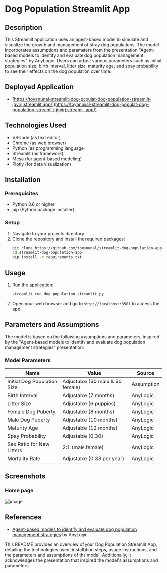 # Dog Population Streamlit App

## Description
This Streamlit application uses an agent-based model to simulate and visualize the growth and management of stray dog populations. The model incorporates assumptions and parameters from the presentation "Agent-based models to identify and evaluate dog population management strategies" by AnyLogic. Users can adjust various parameters such as initial population size, birth interval, litter size, maturity age, and spay probability to see their effects on the dog population over time.

## Deployed Application
* [https://toyanunal-streamlit-dog-populat-dog-population-streamlit-jgvirj.streamlit.app/](https://toyanunal-streamlit-dog-populat-dog-population-streamlit-jgvirj.streamlit.app/)

## Technologies Used
* VSCode (as text editor)
* Chrome (as web browser)
* Python (as programming language)
* Streamlit (as framework)
* Mesa (for agent-based modeling)
* Plotly (for data visualization)

## Installation

### Prerequisites
* Python 3.6 or higher
* pip (Python package installer)

### Setup
1. Navigate to your projects directory.
2. Clone the repository and install the required packages:
    ```sh
    git clone https://github.com/toyanunal/streamlit-dog-population-app.git
    cd streamlit-dog-population-app
    pip install -r requirements.txt
    ```

## Usage
1. Run the application:
    ```sh
    streamlit run dog_population_streamlit.py
    ```

2. Open your web browser and go to `http://localhost:8501` to access the app.

## Parameters and Assumptions
The model is based on the following assumptions and parameters, inspired by the "Agent-based models to identify and evaluate dog population management strategies" presentation:

### Model Parameters
| Name                          | Value                 | Source   |
|-------------------------------|-----------------------|----------|
| Initial Dog Population Size   | Adjustable (50 male & 50 female) | Assumption |
| Birth Interval                | Adjustable (7 months) | AnyLogic |
| Litter Size                   | Adjustable (6 puppies)| AnyLogic |
| Female Dog Puberty            | Adjustable (8 months) | AnyLogic |
| Male Dog Puberty              | Adjustable (10 months)| AnyLogic |
| Maturity Age                  | Adjustable (12 months)| AnyLogic |
| Spay Probability              | Adjustable (0.30)     | AnyLogic |
| Sex Ratio for New Litters     | 2:1 (male:female)     | AnyLogic |
| Mortality Rate                | Adjustable (0.33 per year) | AnyLogic |

## Screenshots
### Home page
![image](https://github.com/toyanunal/streamlit-dog-population-app/assets/59750131/96965843-bea6-48b9-810d-5564c740160d)

## References
* [Agent-based models to identify and evaluate dog population management strategies](https://www.anylogic.com/upload/iblock/e11/e11d627ebb120af6a0369ae8d55799fd.pdf) by AnyLogic.

This README provides an overview of your Dog Population Streamlit App, detailing the technologies used, installation steps, usage instructions, and the parameters and assumptions of the model. Additionally, it acknowledges the presentation that inspired the model's assumptions and parameters.
